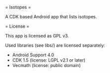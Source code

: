 = Isotopes =

A CDK based Android app that lists isotopes.

= License =

This app is licensed as GPL v3.

Used libraries (see libs/) are licensed separately:

- Android Support 4.0
- CDK 1.5 (license: LGPL v2.1 or later)
- Vecmath (license: public domain)

